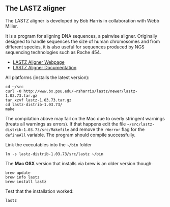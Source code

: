 ## The LASTZ aligner

The LASTZ aligner is developed by Bob Harris in collaboration with Webb Miller.

It is a program for aligning DNA sequences, a pairwise aligner. 
Originally designed to handle sequences the size of human chromosomes and from different species, 
it is also useful for sequences produced by NGS sequencing technologies such as Roche 454.

* [LASTZ Aligner Webpage](http://www.bx.psu.edu/~rsharris/lastz/)
* [LASTZ Aligner Documentation](http://www.bx.psu.edu/~rsharris/lastz/newer/README.lastz-1.03.73.html)

All platforms (installs the latest version):

 	cd ~/src
	curl -O http://www.bx.psu.edu/~rsharris/lastz/newer/lastz-1.03.73.tar.gz
	tar xzvf lastz-1.03.73.tar.gz 
	cd lastz-distrib-1.03.73/ 
	make
 	
The compilation above may fail on the Mac due to overly stringent warnings (treats all warnings as errors).
If that happens edit the file `~/src/lastz-distrib-1.03.73/src/Makefile`  and remove the `-Werror` flag for the
`defineAll` variable. The program should compile successfully.

Link the executables into the `~/bin` folder

	ln -s lastz-distrib-1.03.73/src/lastz ~/bin 
	
The **Mac OSX** version that installs via brew is an older version though:

	brew update
	brew info lastz
	brew install lastz
	
Test that the installation worked:

	lastz
	
